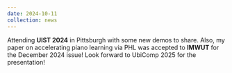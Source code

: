 ```yaml
---
date: 2024-10-11
collection: news
---
```

Attending **UIST 2024** in Pittsburgh with some new demos to share. Also, my paper on accelerating piano learning via PHL was accepted to **IMWUT** for the December 2024 issue! Look forward to UbiComp 2025 for the presentation!